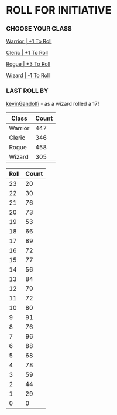 # ROLL FOR INITIATIVE
### CHOOSE YOUR CLASS

[Warrior | +1 To Roll](https://github.com/benjaminsampica/benjaminsampica/issues/new?title=roll%7Cwarrior&body=Just+click+%27Submit+new+issue%27.)

[Cleric | +1 To Roll](https://github.com/benjaminsampica/benjaminsampica/issues/new?title=roll%7Ccleric&body=Just+click+%27Submit+new+issue%27.)

[Rogue | +3 To Roll](https://github.com/benjaminsampica/benjaminsampica/issues/new?title=roll%7Crogue&body=Just+click+%27Submit+new+issue%27.)

[Wizard | -1 To Roll](https://github.com/benjaminsampica/benjaminsampica/issues/new?title=roll%7Cwizard&body=Just+click+%27Submit+new+issue%27.)
### LAST ROLL BY
[kevinGandolfi](https://www.github.com/kevinGandolfi) - as a wizard rolled a 17!

|Class|Count|
|-|-|
|Warrior|447|
|Cleric|346|
|Rogue|458|
|Wizard|305|

|Roll|Count|
|-|-|
|23|20
|22|30
|21|76
|20|73
|19|53
|18|66
|17|89
|16|72
|15|77
|14|56
|13|84
|12|79
|11|72
|10|80
|9|91
|8|76
|7|96
|6|88
|5|68
|4|78
|3|59
|2|44
|1|29
|0|0
